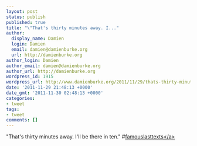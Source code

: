 ```yaml
---
layout: post
status: publish
published: true
title: "\"That's thirty minutes away. I..."
author:
  display_name: Damien
  login: Damien
  email: damien@damienburke.org
  url: http://damienburke.org
author_login: Damien
author_email: damien@damienburke.org
author_url: http://damienburke.org
wordpress_id: 1915
wordpress_url: http://www.damienburke.org/2011/11/29/thats-thirty-minutes-away-i-2/
date: '2011-11-29 21:48:13 +0000'
date_gmt: '2011-11-30 02:48:13 +0000'
categories:
- tweet
tags:
- tweet
comments: []
---
```

<p>"That's thirty minutes away. I'll be there in ten." #<a href="http:&#47;&#47;search.twitter.com&#47;search?q=%23famouslasttexts" class="aktt_hashtag">famouslasttexts<&#47;a></p>
